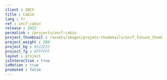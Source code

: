 ```yaml
---
client : SNCF
title : Cabin
lang : fr
ref : sncf-cabin
release : 2022
permalink : /projects/sncf-cabin
project_thumbnail : /assets/images/projets-thumbnails/sncf_future_thumb.png
project_weight : 260
project_bg : #222222
project_fg : #FFFFFF
layout : project
isInteraction : true
isMotion : true
promoted : false
---
```

